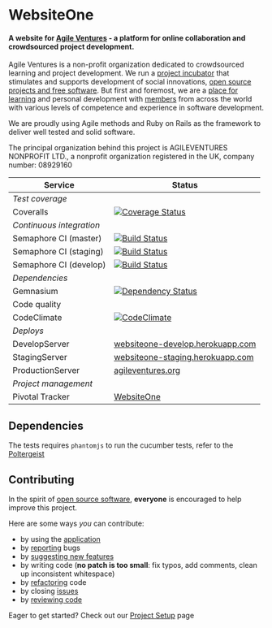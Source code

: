 WebsiteOne
==========
[oo-sw]: http://opensource.org/osd
[pivotal]: https://www.pivotaltracker.com/s/projects/982890 
[application]: http://www.agileventures.org/
[code-climate]: https://codeclimate.com/github/AgileVentures/WebsiteOne
[support]: http://www.agileventures.org/
[about-us]: http://www.agileventures.org/about-us
[members]: http://www.agileventures.org/users/index


#### A website for [Agile Ventures][application] - a platform for online collaboration and crowdsourced project development.
<!--[![AgileVentures WebsiteOne](http://img.youtube.com/vi/kjDehcx6Igk/0.jpg)](http://www.youtube.com/watch?v=kjDehcx6Igk)-->


Agile Ventures is a non-profit organization dedicated to crowdsourced learning and project development. We run a [project incubator](http://www.agileventures.org/projects) that stimulates and supports development of social innovations, [open source projects and free software][oo-sw]. But first and foremost, we are a [place for learning][about-us] and personal development with [members][members] from across the world with various levels of competence and experience in software development.

We are proudly using Agile methods and Ruby on Rails as the framework to deliver well tested and solid software.

The principal organization behind this project is AGILEVENTURES NONPROFIT LTD., a nonprofit organization registered in the UK, company number: 08929160


 Service                 |  Status      |
|------------------------ | ----------------- |
| *Test coverage*         |                  |
| Coveralls                |  [![Coverage Status](https://coveralls.io/repos/AgileVentures/WebsiteOne/badge.png)](https://coveralls.io/r/AgileVentures/WebsiteOne)    |
| *Continuous integration* |    |
| Semaphore CI (master)       | [![Build Status](https://semaphoreapp.com/api/v1/projects/c32396d1-6630-46b6-9eb4-4243766f1ec0/318335/badge.png)](https://semaphoreapp.com/agileventures/websiteone)|
| Semaphore CI (staging)       | [![Build Status](https://semaphoreapp.com/api/v1/projects/c32396d1-6630-46b6-9eb4-4243766f1ec0/317640/badge.png)](https://semaphoreapp.com/agileventures/websiteone)|
| Semaphore CI (develop)      | [![Build Status](https://semaphoreapp.com/api/v1/projects/c32396d1-6630-46b6-9eb4-4243766f1ec0/292874/badge.png)](https://semaphoreapp.com/agileventures/websiteone)  |
| *Dependencies*          |         |
| Gemnasium               |[![Dependency Status](https://gemnasium.com/AgileVentures/WebsiteOne.png)](https://gemnasium.com/AgileVentures/WebsiteOne)  |
| Code quality            |         |
| CodeClimate             | [![CodeClimate](https://codeclimate.com/github/AgileVentures/WebsiteOne.png)](https://codeclimate.com/github/AgileVentures/WebsiteOne) |
|*Deploys*                |         |
| DevelopServer           | [websiteone-develop.herokuapp.com](http://websiteone-develop.herokuapp.com/) |
| StagingServer           |[websiteone-staging.herokuapp.com](http://websiteone-staging.herokuapp.com/)  |
| ProductionServer        | [agileventures.org][application]  |
|*Project management*       |         |
|Pivotal Tracker          |[WebsiteOne][pivotal]|

## Dependencies

The tests requires `phantomjs` to run the cucumber tests, refer to the [Poltergeist](https://github.com/jonleighton/poltergeist)



## <a name="contributing"></a>Contributing
In the spirit of [open source software][oo-sw], **everyone** is encouraged to help
improve this project.


Here are some ways *you* can contribute:

* by using the [application][application]
* by [reporting][pivotal] bugs
* by [suggesting new features][pivotal]
* by writing code (**no patch is too small**: fix typos, add comments, clean up
  inconsistent whitespace)
* by [refactoring][pivotal] code
* by closing [issues][pivotal]
* by [reviewing code][code-climate]

Eager to get started? Check out our [Project Setup](https://github.com/AgileVentures/WebsiteOne/wiki/Project-Setup-%28New-Users%29)
page

